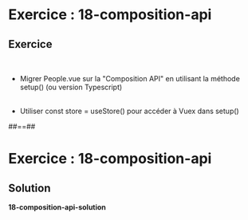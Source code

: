 <!-- .slide: class="exercice" -->
# Exercice : 18-composition-api
## Exercice
<br>

 - Migrer People.vue sur la "Composition API" en utilisant la méthode setup() (ou version Typescript)<br><br>

 - Utiliser const store = useStore() pour accéder à Vuex dans setup()

##==##

<!-- .slide: class="exercice" -->
# Exercice : 18-composition-api
## Solution
**18-composition-api-solution**
<!-- .element: class="full-center" -->
